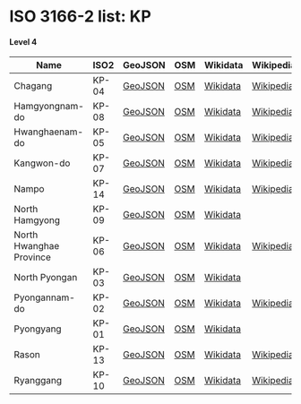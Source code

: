 # ISO 3166-2 list: KP


#### Level 4
Name | ISO2 | GeoJSON | OSM | Wikidata | Wikipedia | population 
--- | --- | --- | --- | --- | --- | --: 
Chagang | KP-04 | [GeoJSON](../../export/geojson/q7/iso2/KP/KP-04.geojson) | [OSM](https://www.openstreetmap.org/relation/356392) | [Wikidata](https://www.wikidata.org/wiki/Q272406) | [Wikipedia](http://en.wikipedia.org/wiki/ko%3A%EC%9E%90%EA%B0%95%EB%8F%84) | 
Hamgyongnam-do | KP-08 | [GeoJSON](../../export/geojson/q7/iso2/KP/KP-08.geojson) | [OSM](https://www.openstreetmap.org/relation/356386) | [Wikidata](https://www.wikidata.org/wiki/Q109368) | [Wikipedia](http://en.wikipedia.org/wiki/en%3ASouth%20Hamgyong%20Province) | 3066013
Hwanghaenam-do | KP-05 | [GeoJSON](../../export/geojson/q7/iso2/KP/KP-05.geojson) | [OSM](https://www.openstreetmap.org/relation/356533) | [Wikidata](https://www.wikidata.org/wiki/Q626052) | [Wikipedia](http://en.wikipedia.org/wiki/en%3ASouth%20Hwanghae%20Province) | 2310485
Kangwon-do | KP-07 | [GeoJSON](../../export/geojson/q7/iso2/KP/KP-07.geojson) | [OSM](https://www.openstreetmap.org/relation/356535) | [Wikidata](https://www.wikidata.org/wiki/Q41416) | [Wikipedia](http://en.wikipedia.org/wiki/en%3AKangwon%20Province%20%28North%20Korea%29) | 
Nampo | KP-14 | [GeoJSON](../../export/geojson/q7/iso2/KP/KP-14.geojson) | [OSM](https://www.openstreetmap.org/relation/5453650) | [Wikidata](https://www.wikidata.org/wiki/Q109386) | [Wikipedia](http://en.wikipedia.org/wiki/ko%3A%EB%82%A8%ED%8F%AC%ED%8A%B9%EB%B3%84%EC%8B%9C) | 310864
North Hamgyong | KP-09 | [GeoJSON](../../export/geojson/q7/iso2/KP/KP-09.geojson) | [OSM](https://www.openstreetmap.org/relation/3781418) | [Wikidata](https://www.wikidata.org/wiki/Q109361) |  | 
North Hwanghae Province | KP-06 | [GeoJSON](../../export/geojson/q7/iso2/KP/KP-06.geojson) | [OSM](https://www.openstreetmap.org/relation/356442) | [Wikidata](https://www.wikidata.org/wiki/Q109342) | [Wikipedia](http://en.wikipedia.org/wiki/ko%3A%ED%99%A9%ED%95%B4%EB%B6%81%EB%8F%84) | 
North Pyongan | KP-03 | [GeoJSON](../../export/geojson/q7/iso2/KP/KP-03.geojson) | [OSM](https://www.openstreetmap.org/relation/356540) | [Wikidata](https://www.wikidata.org/wiki/Q109348) |  | 2728662
Pyongannam-do | KP-02 | [GeoJSON](../../export/geojson/q7/iso2/KP/KP-02.geojson) | [OSM](https://www.openstreetmap.org/relation/356419) | [Wikidata](https://www.wikidata.org/wiki/Q109380) | [Wikipedia](http://en.wikipedia.org/wiki/en%3ASouth%20Pyongan%20Province) | 4051696
Pyongyang | KP-01 | [GeoJSON](../../export/geojson/q7/iso2/KP/KP-01.geojson) | [OSM](https://www.openstreetmap.org/relation/356443) | [Wikidata](https://www.wikidata.org/wiki/Q18808) |  | 2863000
Rason | KP-13 | [GeoJSON](../../export/geojson/q7/iso2/KP/KP-13.geojson) | [OSM](https://www.openstreetmap.org/relation/6648083) | [Wikidata](https://www.wikidata.org/wiki/Q221734) | [Wikipedia](http://en.wikipedia.org/wiki/en%3ARason) | 196954
Ryanggang | KP-10 | [GeoJSON](../../export/geojson/q7/iso2/KP/KP-10.geojson) | [OSM](https://www.openstreetmap.org/relation/356379) | [Wikidata](https://www.wikidata.org/wiki/Q110171) | [Wikipedia](http://en.wikipedia.org/wiki/ko%3A%EB%9F%89%EA%B0%95%EB%8F%84) | 719269

